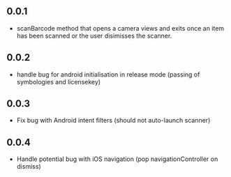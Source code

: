 ## 0.0.1

* scanBarcode method that opens a camera views and exits once an item has been scanned or the user disimisses the scanner.

## 0.0.2

* handle bug for android initialisation in release mode (passing of symbologies and licensekey)

## 0.0.3

* Fix bug with Android intent filters (should not auto-launch scanner)

## 0.0.4

* Handle potential bug with iOS navigation (pop navigationController on dismiss)
